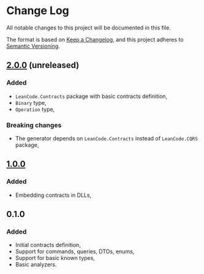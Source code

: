 # Change Log

All notable changes to this project will be documented in this file.

The format is based on [Keep a Changelog](https://keepachangelog.com/en/1.0.0/),
and this project adheres to [Semantic Versioning](https://semver.org/spec/v2.0.0.html).

## [2.0.0] (unreleased)

### Added

- `LeanCode.Contracts` package with basic contracts definition,
- `Binary` type,
- `Operation` type,

### Breaking changes

- The generator depends on `LeanCode.Contracts` instead of `LeanCode.CQRS` package,

## [1.0.0]

### Added

- Embedding contracts in DLLs,

## 0.1.0

### Added

- Initial contracts definition,
- Support for commands, queries, DTOs, enums,
- Support for basic known types,
- Basic analyzers.

[1.0.0]: https://github.com/leancodepl/contractsgenerator/compare/v0.1.0-alpha11...v1.0.0
[2.0.0]: https://github.com/leancodepl/contractsgenerator/compare/v1.0.0...v2.0.0-alpha.1
